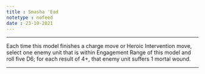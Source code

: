 ```yaml
---
title : Smasha 'Ead
notetype : nofeed
date : 23-10-2021
---
```


---

Each time this model finishes a charge move or Heroic Intervention move, select one enemy unit that is within Engagement Range of this model and roll five D6; for each result of 4+, that enemy unit suffers 1 mortal wound.

---